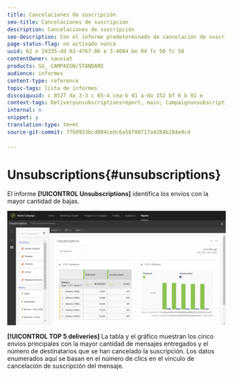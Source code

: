 ```yaml
---
title: Cancelaciones de suscripción
seo-title: Cancelaciones de suscripción
description: Cancelaciones de suscripción
seo-description: Con el informe predeterminado de cancelación de suscripciones, averigüe cuántas veces los clientes se dessuscribieron a sus envíos.
page-status-flag: no activado nunca
uuid: 62 e 24335-dd 63-4767-86 e 3-4084 be 04 fc 50 fc 50
contentOwner: sauviat
products: SG_ CAMPAIGN/STANDARD
audience: informes
content-type: reference
topic-tags: lista de informes
discoiquuid: c 8527 da 3-3 c 65-4 cea-b 01 a-da 152 bf 6 b 01 e
context-tags: Deliveryunsubscriptionsreport, main; Campaignunsubscriptionsreport, main; Programunsubscriptionsreport, main
internal: n
snippet: y
translation-type: tm+mt
source-git-commit: 77b0933bcd004cedc6a58f80717a4284b284e0cd

---
```



# Unsubscriptions{#unsubscriptions}

El informe **[!UICONTROL Unsubscriptions]** identifica los envíos con la mayor cantidad de bajas.

![](assets/delivery_reports_unsub.png)

**[!UICONTROL TOP 5 deliveries]** La tabla y el gráfico muestran los cinco envíos principales con la mayor cantidad de mensajes entregados y el número de destinatarios que se han cancelado la suscripción. Los datos enumerados aquí se basan en el número de clics en el vínculo de cancelación de suscripción del mensaje.
